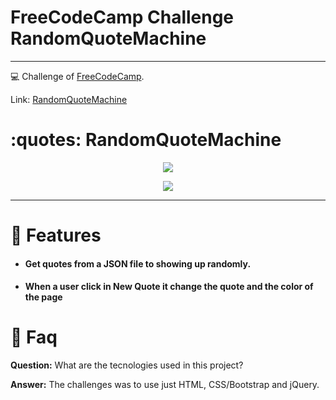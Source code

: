 # FreeCodeCamp Challenge RandomQuoteMachine

---

💻 Challenge of [FreeCodeCamp](https://www.freecodecamp.org).

Link: [RandomQuoteMachine](https://jonatasoc.github.io/fcc-03-RandomQuoteMachine/)

# :quotes: RandomQuoteMachine

<p align="center">
   <img src="docs/screenshot.jpg" width="auto"/>
</p>

<p align="center">
   <img src="docs/screenshot2.jpg" width="auto"/>
</p>


---

# :rocket: Features

- #### Get quotes from a JSON file to showing up randomly.
- #### When a user click in New Quote it change the quote and the color of the page

# :postbox: Faq

**Question:** What are the tecnologies used in this project?

**Answer:** The challenges was to use just HTML, CSS/Bootstrap and jQuery.
